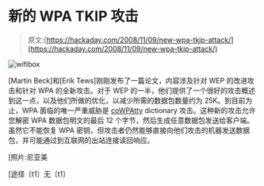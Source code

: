 # 新的 WPA TKIP 攻击

> 原文:[https://hackaday.com/2008/11/09/new-wpa-tkip-attack/](https://hackaday.com/2008/11/09/new-wpa-tkip-attack/)

![wifibox](../Images/f88f9fd127787ff139cfe17a89934014.png "wifibox")

[Martin Beck]和[Erik Tews]刚刚发布了一篇论文，内容涉及针对 WEP 的改进攻击和针对 WPA 的全新攻击。对于 WEP 的一半，他们提供了一个很好的攻击概述到这一点，以及他们所做的优化，以减少所需的数据包数量约为 25K。到目前为止，WPA 面临的唯一严重威胁是 [coWPAtty](http://wirelessdefence.org/Contents/coWPAttyMain.htm "coWPAtty Main Page") dictionary 攻击。这种新的攻击允许您解密 WPA 数据包明文的最后 12 个字节，然后生成任意数据包发送给客户端。虽然它不能恢复 WPA 密钥，但攻击者仍然能够直接向他们攻击的机器发送数据包，并可能通过到互联网的出站连接读回响应。

[照片:尼亚美

[途径〔t1〕无〔t1〕